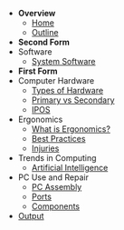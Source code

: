 - **Overview**
  - [Home](./README.md)
  - [Outline](./outline.md)
- **Second Form**
- Software
  - [System Software](./topics/software/systemsoftware.md)
- **First Form**
- Computer Hardware
  - [Types of Hardware](./topics/computer_hardware/types.md)
  - [Primary vs Secondary](./topics/computer_hardware/pvs.md)
  - [IPOS](topics/computer_hardware/ipos.md)
- Ergonomics
  - [What is Ergonomics?](topics/ergonomics/what.md)
  - [Best Practices](topics/ergonomics/bestpractices.md)
  - [Injuries](topics/ergonomics/injuries.md)
- Trends in Computing
  - [Artificial Intelligence](topics/trends/ai.md)
- PC Use and Repair
  - [PC Assembly](topics/pc_use_and_repair/pc_assembly.md)
  - [Ports](topics/pc_use_and_repair/ports.md)
  - [Components](topics/pc_use_and_repair/components.md)
- [Output](topics/computer_hardware/output.md)